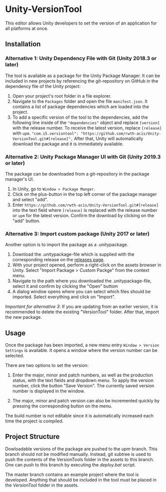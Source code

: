 # Unity-VersionTool

This editor allows Unity developers to set the version of an application for all platforms at once.

## Installation

### Alternative 1: Unity Dependency File with Git (Unity 2018.3 or later)
The tool is available as a package for the Unity Package Manager.
It can be included in new projects by referencing the git-repository on GitHub in the dependency file of the Unity project:

1. Open your project's root folder in a file explorer.
2. Navigate to the `Packages` folder and open the file `manifest.json`.
   It contains a list of package dependencies which are loaded into the project.
3. To add a specific version of the tool to the dependencies, add the following line inside of the `"dependencies"` object and replace `[version]` with the release number.
   To receive the latest version, replace `[release]` with `upm`.
   ```"com.i5.versiontool": "https://github.com/rwth-acis/Unity-VersionTool.git#[release]",```
   After that, Unity will automatically download the package and it is immediately available.

### Alternative 2: Unity Package Manager UI with Git (Unity 2019.3 or later)
The package can be downloaded from a git-repository in the package manager's UI.
1. In Unity, go to `Window > Package Manger`.
2. Click on the plus-button in the top left corner of the package manager and select "add".
3. Enter `https://github.com/rwth-acis/Unity-VersionTool.git#[release]` into the text field where `[release]` is replaced with the release number or `upm` for the latest version.
   Confirm the download by clicking on the "add" button.

### Alternative 3: Import custom package (Unity 2017 or later)
Another option is to import the package as a .unitypackage.

1. Download the .unitypackage-file which is supplied with the corresponding release on the [releases page](https://github.com/rwth-acis/Unity-VersionTool/releases).
2. With your project opened, perform a right-click on the assets browser in Unity.
   Select "Import Package > Custom Packge" from the context menu.
3. Navigate to the path where you downloaded the .unitypackage-file, select it and confirm by clicking the "Open" buttom
4. A dialog window opens where you can select which files should be imported.
   Select everything and click on "Import".

*Important for alternative 3*: If you are updating from an earlier version, it is recommended to delete the existing "VersionTool" folder.
After that, import the new package.

## Usage
Once the package has been imported, a new menu entry `Window > Version Settings` is available.
It opens a window where the version number can be selected.

There are two options to set the version:
1. Enter the major, minor and patch numbers, as well as the production status, with the text fields and dropdown menu.
To apply the version number, click the button "Save Version".
The currently saved version number is displayed in the window.

2. The major, minor and patch version can also be incremented quickly by pressing the corresponding button on the menu.

The build number is not editable since it is automatically increased each time the project is compiled.

## Project Structure

Dowloadable versions of the package are pushed to the *upm* branch.
This branch should not be modified manually.
Instead, git subtree is used to push the contents of the VersionTools folder in the assets to this branch.
One can push to this branch by executing the *deploy.bat* script.

The master branch contains an example project where the tool is developed.
Anything that should be included in the tool must be placed in the *VersionTool* folder in the assets.